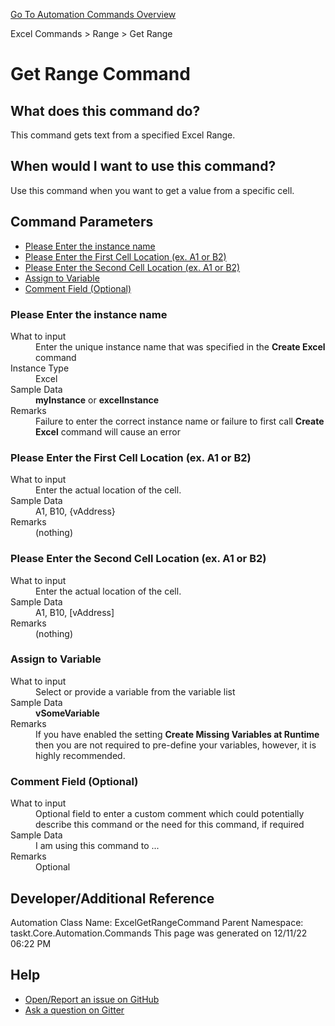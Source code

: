 <!--TITLE: Get Range Command -->
<!-- SUBTITLE: a command in the Excel Commands group. -->
[Go To Automation Commands Overview](/automation-commands.md)


Excel Commands &gt; Range &gt; Get Range


# Get Range Command


## What does this command do?
This command gets text from a specified Excel Range.


## When would I want to use this command?
Use this command when you want to get a value from a specific cell.


## Command Parameters
- [Please Enter the instance name](#param_0)
- [Please Enter the First Cell Location (ex. A1 or B2)](#param_1)
- [Please Enter the Second Cell Location (ex. A1 or B2)](#param_2)
- [Assign to Variable](#param_3)
- [Comment Field (Optional)](#param_4)


<a id="param_0"></a>
### Please Enter the instance name


<dl>
<dt>What to input</dt><dd>Enter the unique instance name that was specified in the <strong>Create Excel</strong> command</dd>
<dt>Instance Type</dt><dd>Excel</dd>
<dt>Sample Data</dt><dd><strong>myInstance</strong> or <strong>excelInstance</strong></dd>
<dt>Remarks</dt><dd>Failure to enter the correct instance name or failure to first call <strong>Create Excel</strong> command will cause an error</dd>
</dl>




<a id="param_1"></a>
### Please Enter the First Cell Location (ex. A1 or B2)


<dl>
<dt>What to input</dt><dd>Enter the actual location of the cell.</dd>
<dt></dt><dd></dd>
<dt>Sample Data</dt><dd>A1, B10, {vAddress}</dd>
<dt>Remarks</dt><dd>(nothing)</dd>
</dl>




<a id="param_2"></a>
### Please Enter the Second Cell Location (ex. A1 or B2)


<dl>
<dt>What to input</dt><dd>Enter the actual location of the cell.</dd>
<dt></dt><dd></dd>
<dt>Sample Data</dt><dd>A1, B10, [vAddress]</dd>
<dt>Remarks</dt><dd>(nothing)</dd>
</dl>




<a id="param_3"></a>
### Assign to Variable


<dl>
<dt>What to input</dt><dd>Select or provide a variable from the variable list</dd>
<dt></dt><dd></dd>
<dt>Sample Data</dt><dd><strong>vSomeVariable</strong></dd>
<dt>Remarks</dt><dd>If you have enabled the setting <strong>Create Missing Variables at Runtime</strong> then you are not required to pre-define your variables, however, it is highly recommended.</dd>
</dl>




<a id="param_4"></a>
### Comment Field (Optional)


<dl>
<dt>What to input</dt><dd>Optional field to enter a custom comment which could potentially describe this command or the need for this command, if required</dd>
<dt></dt><dd></dd>
<dt>Sample Data</dt><dd>I am using this command to ...</dd>
<dt>Remarks</dt><dd>Optional</dd>
</dl>




## Developer/Additional Reference
Automation Class Name: ExcelGetRangeCommand
Parent Namespace: taskt.Core.Automation.Commands
This page was generated on 12/11/22 06:22 PM


## Help
- [Open/Report an issue on GitHub](https://github.com/saucepleez/taskt/issues/new)
- [Ask a question on Gitter](https://gitter.im/taskt-rpa/Lobby)
